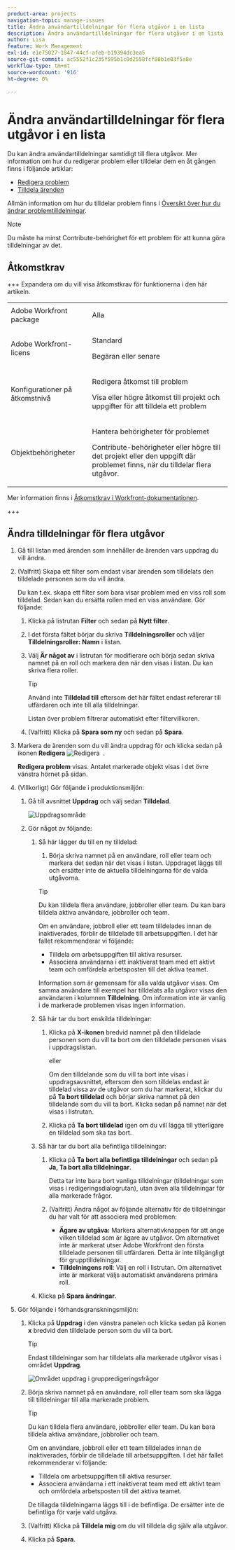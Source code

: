 ```yaml
---
product-area: projects
navigation-topic: manage-issues
title: Ändra användartilldelningar för flera utgåvor i en lista
description: Ändra användartilldelningar för flera utgåvor i en lista
author: Lisa
feature: Work Management
exl-id: e1e75027-1847-44cf-afeb-b19394dc3ea5
source-git-commit: ac5552f1c235f595b1c0d2558fcf88b1e03f5a8e
workflow-type: tm+mt
source-wordcount: '916'
ht-degree: 0%

---
```


# Ändra användartilldelningar för flera utgåvor i en lista

<!--Audited: 07/2024-->
<!--
<p data-mc-conditions="QuicksilverOrClassic.Draft mode">(NOTE: similar article exists for tasks)</p>
-->

Du kan ändra användartilldelningar samtidigt till flera utgåvor. Mer information om hur du redigerar problem eller tilldelar dem en åt gången finns i följande artiklar:

* [Redigera problem](../../../manage-work/issues/manage-issues/edit-issues.md)
* [Tilldela ärenden](../../../manage-work/issues/manage-issues/assign-issues.md)

Allmän information om hur du tilldelar problem finns i [Översikt över hur du ändrar problemtilldelningar](../../../manage-work/issues/manage-issues/modify-issue-assignments-overview.md).

>[!NOTE]
>
>Du måste ha minst Contribute-behörighet för ett problem för att kunna göra tilldelningar av det.

## Åtkomstkrav

+++ Expandera om du vill visa åtkomstkrav för funktionerna i den här artikeln. 

<table style="table-layout:auto"> 
 <col> 
 <col> 
 <tbody> 
  <tr> 
   <td>Adobe Workfront package</td> 
   <td> <p>Alla</p> </td> 
  </tr> 
  <tr> 
   <td>Adobe Workfront-licens</td> 
   <td> <p>Standard</p>
   <p>Begäran eller senare</p> </td> 
  </tr> 
  <tr> 
   <td>Konfigurationer på åtkomstnivå</td> 
   <td> <p>Redigera åtkomst till problem</p> <p>Visa eller högre åtkomst till projekt och uppgifter för att tilldela ett problem</p> </td> 
  </tr> 
  <tr> 
   <td>Objektbehörigheter</td> 
   <td> <p>Hantera behörigheter för problemet</p> <p>Contribute-behörigheter eller högre till det projekt eller den uppgift där problemet finns, när du tilldelar flera utgåvor.</p>  </td> 
  </tr> 
 </tbody> 
</table>

Mer information finns i [Åtkomstkrav i Workfront-dokumentationen](/help/quicksilver/administration-and-setup/add-users/access-levels-and-object-permissions/access-level-requirements-in-documentation.md).

+++

<!--
<div data-mc-conditions="QuicksilverOrClassic.Draft mode">
<h2>When to modify user assignments on issues</h2>
<p>(NOTE:  drafted and moved to the overview article: Modify issue assignments overview)</p>
<p>You might want to modify the user assignments for multiple issues for a variety of  reasons, including the following:</p>
<ul>
<li>Users join or leave  your team</li>
<li>A user takes a vacation that extends beyond the issue  due dates</li>
<li>A specific role or user is set as the assignee for multiple issues and you want to quickly modify all items to be assigned to a different user or role</li>
</ul>
</div>
-->

## Ändra tilldelningar för flera utgåvor

1. Gå till listan med ärenden som innehåller de ärenden vars uppdrag du vill ändra.
1. (Valfritt) Skapa ett filter som endast visar ärenden som tilldelats den tilldelade personen som du vill ändra.

   Du kan t.ex. skapa ett filter som bara visar problem med en viss roll som tilldelad.  Sedan kan du ersätta rollen med en viss användare. Gör följande:

   1. Klicka på listrutan **Filter** och sedan på **Nytt filter**.

   1. I det första fältet börjar du skriva **Tilldelningsroller** och väljer **Tilldelningsroller: Namn** i listan.
   1. Välj **Är något av** i listrutan för modifierare och börja sedan skriva namnet på en roll och markera den när den visas i listan. Du kan skriva flera roller.

      >[!TIP]
      >
      >Använd inte **Tilldelad till** eftersom det här fältet endast refererar till utfärdaren och inte till alla tilldelningar.

      Listan över problem filtrerar automatiskt efter filtervillkoren.
   1. (Valfritt) Klicka på **Spara som ny** och sedan på **Spara**.

1. Markera de ärenden som du vill ändra uppdrag för och klicka sedan på ikonen **Redigera** ![Redigera &#x200B;](assets/qs-edit-icon.png) .

   **Redigera problem** visas. Antalet markerade objekt visas i det övre vänstra hörnet på sidan.

1. (Villkorligt) Gör följande i produktionsmiljön:

   1. Gå till avsnittet **Uppdrag** och välj sedan **Tilldelad**.

      ![Uppdragsområde](assets/classic-assignmens-area-on-edit-box-350x119.png)

   1. Gör något av följande:

      1. Så här lägger du till en ny tilldelad:

         1. Börja skriva namnet på en användare, roll eller team och markera det sedan när det visas i listan. Uppdraget läggs till och ersätter inte de aktuella tilldelningarna för de valda utgåvorna.

         >[!TIP]
         >
         >Du kan tilldela flera användare, jobbroller eller team. Du kan bara tilldela aktiva användare, jobbroller och team.
         >
         >Om en användare, jobbroll eller ett team tilldelades innan de inaktiverades, förblir de tilldelade till arbetsuppgiften. I det här fallet rekommenderar vi följande:
         >
         >* Tilldela om arbetsuppgiften till aktiva resurser.
         >* Associera användarna i ett inaktiverat team med ett aktivt team och omfördela arbetsposten till det aktiva teamet.

         Information som är gemensam för alla valda utgåvor visas. Om samma användare till exempel har tilldelats alla utgåvor visas den användaren i kolumnen **Tilldelning**. Om information inte är vanlig i de markerade problemen visas ingen information.

      1. Så här tar du bort enskilda tilldelningar:

         1. Klicka på **X-ikonen** bredvid namnet på den tilldelade personen som du vill ta bort om den tilldelade personen visas i uppdragslistan.

            eller

            Om den tilldelande som du vill ta bort inte visas i uppdragsavsnittet, eftersom den som tilldelas endast är tilldelad vissa av de utgåvor som du har markerat, klickar du på **Ta bort tilldelad** och börjar skriva namnet på den tilldelande som du vill ta bort. Klicka sedan på namnet när det visas i listrutan.

         1. Klicka på **Ta bort tilldelad** igen om du vill lägga till ytterligare en tilldelad som ska tas bort.

      1. Så här tar du bort alla befintliga tilldelningar:

         1. Klicka på **Ta bort alla befintliga tilldelningar** och sedan på **Ja, Ta bort alla tilldelningar**.

            Detta tar inte bara bort vanliga tilldelningar (tilldelningar som visas i redigeringsdialogrutan), utan även alla tilldelningar för alla markerade frågor.

         1. (Valfritt) Ändra något av följande alternativ för de tilldelningar du har valt för att associera med problemen:

            * **Ägare av utgåva:** Markera alternativknappen för att ange vilken tilldelad som är ägare av utgåvor. Om alternativet inte är markerat utser Adobe Workfront den första tilldelade personen till utfärdaren. Detta är inte tillgängligt för grupptilldelningar.
            * **Tilldelningens roll**: Välj en roll i listrutan. Om alternativet inte är markerat väljs automatiskt användarens primära roll.

      1. Klicka på **Spara ändringar**.

1. <span class="preview">Gör följande i förhandsgranskningsmiljön:</span>

   1. <span class="preview">Klicka på **Uppdrag** i den vänstra panelen och klicka sedan på ikonen **x** bredvid den tilldelade person som du vill ta bort. </span>

      >[!TIP]
      >
      ><span class="preview">Endast tilldelningar som har tilldelats alla markerade utgåvor visas i området **Uppdrag**. </span>

      ![Området uppdrag i gruppredigeringsfrågor](assets/assignments-area-on-bulk-edit-issues.png)

   1. <span class="preview">Börja skriva namnet på en användare, roll eller team som ska lägga till tilldelningar till alla markerade problem. </span>

      >[!TIP]
      >
      >Du kan tilldela flera användare, jobbroller eller team. Du kan bara tilldela aktiva användare, jobbroller och team.
      >
      >Om en användare, jobbroll eller ett team tilldelades innan de inaktiverades, förblir de tilldelade till arbetsuppgiften. I det här fallet rekommenderar vi följande:
      >
      >* Tilldela om arbetsuppgiften till aktiva resurser.
      >* Associera användarna i ett inaktiverat team med ett aktivt team och omfördela arbetsposten till det aktiva teamet.

      <span class="preview">De tillagda tilldelningarna läggs till i de befintliga. De ersätter inte de befintliga för varje vald utgåva. </span>
   1. <span class="preview">(Valfritt) Klicka på **Tilldela mig** om du vill tilldela dig själv alla utgåvor.</span>
   1. <span class="preview">Klicka på **Spara**. </span>




